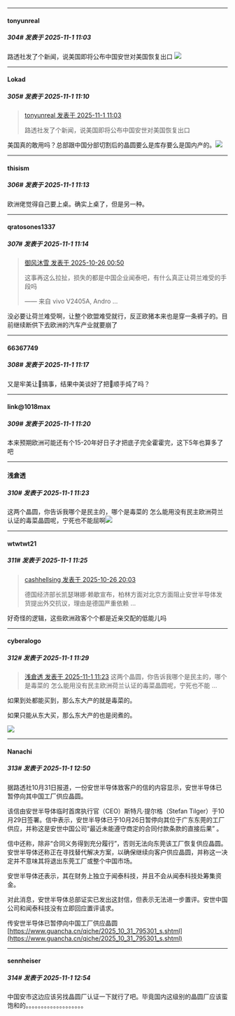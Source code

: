 ﻿
*****

####  tonyunreal  
##### 304#       发表于 2025-11-1 11:03

路透社发了个新闻，说美国即将公布中国安世对美国恢复出口 <img src="https://static.stage1st.com/image/smiley/face2017/009.gif" referrerpolicy="no-referrer">


*****

####  Lokad  
##### 305#       发表于 2025-11-1 11:10

<blockquote><a href="httphttps://stage1st.com/2b/forum.php?mod=redirect&amp;goto=findpost&amp;pid=68659254&amp;ptid=2264888" target="_blank">tonyunreal 发表于 2025-11-1 11:03</a>

路透社发了个新闻，说美国即将公布中国安世对美国恢复出口</blockquote>
美国真的敢用吗？总部跟中国分部切割后的晶圆要么是库存要么是国内产的。<img src="https://static.stage1st.com/image/smiley/face2017/037.png" referrerpolicy="no-referrer">

*****

####  thisism  
##### 306#       发表于 2025-11-1 11:13

欧洲佬觉得自己要上桌。确实上桌了，但是另一种。


*****

####  qratosones1337  
##### 307#       发表于 2025-11-1 11:14

<blockquote><a href="httphttps://stage1st.com/2b/forum.php?mod=redirect&amp;goto=findpost&amp;pid=68626696&amp;ptid=2264888" target="_blank">御风沐雪 发表于 2025-10-26 00:50</a>

这事再这么拉扯，损失的都是中国企业闻泰吧，有什么真正让荷兰难受的手段吗

—— 来自 vivo V2405A, Andro ...</blockquote>
没必要让荷兰难受啊，让整个欧盟难受就行，反正欧猪本来也是穿一条裤子的。目前继续断供下去欧洲的汽车产业就要崩了

*****

####  66367749  
##### 308#       发表于 2025-11-1 11:17

又是牢美让🐶搞事，结果中美谈好了把🐶顺手炖了吗？


*****

####  link@1018max  
##### 309#       发表于 2025-11-1 11:20

本来预期欧洲可能还有个15-20年好日子才把底子完全霍霍完，这下5年也算多了吧

*****

####  浅倉透  
##### 310#       发表于 2025-11-1 11:23

这两个晶圆，你告诉我哪个是民主的，哪个是毒菜的
怎么能用没有民主欧洲荷兰认证的毒菜晶圆呢，宁死也不能屈啊<img src="https://static.stage1st.com/image/smiley/face2017/053.png" referrerpolicy="no-referrer">


*****

####  wtwtwt21  
##### 311#       发表于 2025-11-1 11:25

<blockquote><a href="httphttps://stage1st.com/2b/forum.php?mod=redirect&amp;goto=findpost&amp;pid=68629404&amp;ptid=2264888" target="_blank">cashhellsing 发表于 2025-10-26 20:03</a>

德国经济部长凯瑟琳娜·赖歇宣布，柏林方面对北京方面阻止安世半导体发货提出外交抗议，理由是德国严重依赖 ...</blockquote>
好奇怪的逻辑，这些欧洲政客个个都是近亲交配的低能儿吗

*****

####  cyberalogo  
##### 312#       发表于 2025-11-1 11:29

<blockquote><a href="httphttps://stage1st.com/2b/forum.php?mod=redirect&amp;goto=findpost&amp;pid=68659344&amp;ptid=2264888" target="_blank">浅倉透 发表于 2025-11-1 11:23</a>
这两个晶圆，你告诉我哪个是民主的，哪个是毒菜的
怎么能用没有民主欧洲荷兰认证的毒菜晶圆呢，宁死也不能 ...</blockquote>
如果到处都能买到，那么东大产的就是毒菜的。

如果只能从东大买，那么东大产的也是闵煮的。

<img src="https://static.stage1st.com/image/smiley/face2017/048.png" referrerpolicy="no-referrer">


*****

####  Nanachi  
##### 313#       发表于 2025-11-1 12:50

据路透社10月31日报道，一份安世半导体致客户的信的内容显示，安世半导体已暂停向其中国工厂供应晶圆。

该信由安世半导体临时首席执行官（CEO）斯特凡·提尔格（Stefan Tilger）于10月29日签署。信中表示，安世半导体已于10月26日暂停向其位于广东东莞的工厂供应，并称这是安世中国公司“最近未能遵守商定的合同付款条款的直接后果” 。

信中还称，除非“合同义务得到充分履行”，否则无法向东莞该工厂恢复供应晶圆。安世半导体还称正在寻找替代解决方案，以确保继续向客户供应晶圆，并称这一决定并不意味其将退出东莞工厂或整个中国市场。

安世半导体还表示，其在财务上独立于闻泰科技，并且不会从闻泰科技处筹集资金。

对此消息，安世半导体总部证实已发出这封信，但表示无法进一步置评。安世中国公司和闻泰科技没有立即回应置评请求。

传安世半导体已暂停向中国工厂供应晶圆
[https://www.guancha.cn/qiche/2025_10_31_795301_s.shtml](https://www.guancha.cn/qiche/2025_10_31_795301_s.shtml)


*****

####  sennheiser  
##### 314#       发表于 2025-11-1 12:54

中国安市这边应该另找晶圆厂认证一下就行了吧。毕竟国内这级别的晶圆厂应该蛮饱和的。。。。。。。。。。。。。。。。。。。

